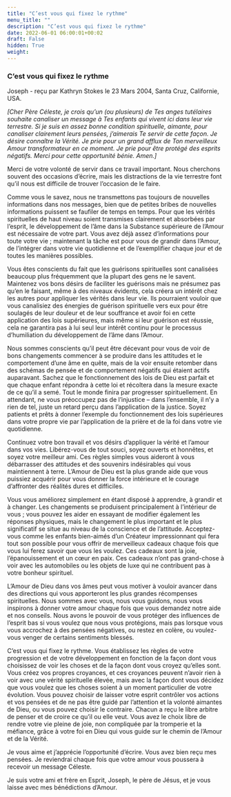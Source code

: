 ```yaml
---
title: "C’est vous qui fixez le rythme"
menu_title: ""
description: "C’est vous qui fixez le rythme"
date: 2022-06-01 06:00:01+00:02
draft: False
hidden: True
weight:
---
```

### C’est vous qui fixez le rythme

Joseph - reçu par Kathryn Stokes le 23 Mars 2004, Santa Cruz, Californie, USA.

*[Cher Père Céleste, je crois qu’un (ou plusieurs) de Tes anges tutélaires souhaite canaliser un message à Tes enfants qui vivent ici dans leur vie terrestre. Si je suis en assez bonne condition spirituelle, aimante, pour canaliser clairement leurs pensées, j’aimerais Te servir de cette façon. Je désire connaître la Vérité. Je prie pour un grand afflux de Ton merveilleux Amour transformateur en ce moment. Je prie pour être protégé des esprits négatifs. Merci pour cette opportunité bénie. Amen.]*

Merci de votre volonté de servir dans ce travail important. Nous cherchons souvent des occasions d’écrire, mais les distractions de la vie terrestre font qu’il nous est difficile de trouver l’occasion de le faire.

Comme vous le savez, nous ne transmettons pas toujours de nouvelles informations dans nos messages, bien que de petites bribes de nouvelles informations puissent se faufiler de temps en temps. Pour que les vérités spirituelles de haut niveau soient transmises clairement et absorbées par l’esprit, le développement de l’âme dans la Substance supérieure de l’Amour est nécessaire de votre part. Vous avez déjà assez d’informations pour toute votre vie ; maintenant la tâche est pour vous de grandir dans l’Amour, de l’intégrer dans votre vie quotidienne et de l’exemplifier chaque jour et de toutes les manières possibles.

Vous êtes conscients du fait que les guérisons spirituelles sont canalisées beaucoup plus fréquemment que la plupart des gens ne le savent. Maintenez vos bons désirs de faciliter les guérisons mais ne présumez pas qu’en le faisant, même à des niveaux évidents, cela créera un intérêt chez les autres pour appliquer les vérités dans leur vie. Ils pourraient vouloir que vous canalisiez des énergies de guérison spirituelle vers eux pour être soulagés de leur douleur et de leur souffrance et avoir foi en cette application des lois supérieures, mais même si leur guérison est réussie, cela ne garantira pas à lui seul leur intérêt continu pour le processus d’humiliation du développement de l’âme dans l’Amour.

Nous sommes conscients qu’il peut être décevant pour vous de voir de bons changements commencer à se produire dans les attitudes et le comportement d’une âme en quête, mais de la voir ensuite retomber dans des schémas de pensée et de comportement négatifs qui étaient actifs auparavant. Sachez que le fonctionnement des lois de Dieu est parfait et que chaque enfant répondra à cette loi et récoltera dans la mesure exacte de ce qu’il a semé. Tout le monde finira par progresser spirituellement. En attendant, ne vous préoccupez pas de l’injustice – dans l’ensemble, il n’y a rien de tel, juste un retard perçu dans l’application de la justice. Soyez patients et prêts à donner l’exemple du fonctionnement des lois supérieures dans votre propre vie par l’application de la prière et de la foi dans votre vie quotidienne.

Continuez votre bon travail et vos désirs d’appliquer la vérité et l’amour dans vos vies. Libérez-vous de tout souci, soyez ouverts et honnêtes, et soyez votre meilleur ami. Ces règles simples vous aideront à vous débarrasser des attitudes et des souvenirs indésirables qui vous maintiennent à terre. L’Amour de Dieu est la plus grande aide que vous puissiez acquérir pour vous donner la force intérieure et le courage d’affronter des réalités dures et difficiles.

Vous vous améliorez simplement en étant disposé à apprendre, à grandir et à changer. Les changements se produisent principalement à l’intérieur de vous ; vous pouvez les aider en essayant de modifier également les réponses physiques, mais le changement le plus important et le plus significatif se situe au niveau de la conscience et de l’attitude. Acceptez-vous comme les enfants bien-aimés d’un Créateur impressionnant qui fera tout son possible pour vous offrir de merveilleux cadeaux chaque fois que vous lui ferez savoir que vous les voulez. Ces cadeaux sont la joie, l’épanouissement et un cœur en paix. Ces cadeaux n’ont pas grand-chose à voir avec les automobiles ou les objets de luxe qui ne contribuent pas à votre bonheur spirituel.

L’Amour de Dieu dans vos âmes peut vous motiver à vouloir avancer dans des directions qui vous apporteront les plus grandes récompenses spirituelles. Nous sommes avec vous, nous vous guidons, nous vous inspirons à donner votre amour chaque fois que vous demandez notre aide et nos conseils. Nous avons le pouvoir de vous protéger des influences de l’esprit bas si vous voulez que nous vous protégions, mais pas lorsque vous vous accrochez à des pensées négatives, ou restez en colère, ou voulez-vous venger de certains sentiments blessés.

C’est vous qui fixez le rythme. Vous établissez les règles de votre progression et de votre développement en fonction de la façon dont vous choisissez de voir les choses et de la façon dont vous croyez qu’elles sont. Vous créez vos propres croyances, et ces croyances peuvent n’avoir rien à voir avec une vérité spirituelle élevée, mais avec la façon dont vous décidez que vous voulez que les choses soient à un moment particulier de votre évolution. Vous pouvez choisir de laisser votre esprit contrôler vos actions et vos pensées et de ne pas être guidé par l’attention et la volonté aimantes de Dieu, ou vous pouvez choisir le contraire. Chacun a reçu le libre arbitre de penser et de croire ce qu’il ou elle veut. Vous avez le choix libre de rendre votre vie pleine de joie, non compliquée par la tromperie et la méfiance, grâce à votre foi en Dieu qui vous guide sur le chemin de l’Amour et de la Vérité.

Je vous aime et j’apprécie l’opportunité d’écrire. Vous avez bien reçu mes pensées. Je reviendrai chaque fois que votre amour vous poussera à recevoir un message Céleste.

Je suis votre ami et frère en Esprit, Joseph, le père de Jésus, et je vous laisse avec mes bénédictions d’Amour.
